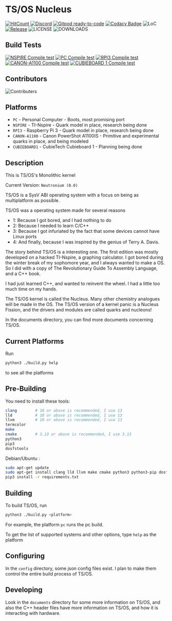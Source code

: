 # TS/OS Nucleus

[![HitCount](http://hits.dwyl.com/tsuki-superior/tsos-nucleus.svg)](http://hits.dwyl.com/tsuki-superior/tsos-nucleus)
[![Discord](https://badgen.net/badge/Discord/join/purple?icon=discord)](https://discord.gg/UgXJwS5rup)
[![Gitpod ready-to-code](https://img.shields.io/badge/Gitpod-ready--to--code-blue?logo=gitpod)](https://gitpod.io/#https://github.com/tsuki-superior/tsos-nucleus)
[![Codacy Badge](https://app.codacy.com/project/badge/Grade/e7822fe3509d493e818a56e7ec8d53d6)](https://www.codacy.com/gh/tsuki-superior/tsos-nucleus/dashboard?utm_source=github.com&utm_medium=referral&utm_content=tsuki-superior/tsos-nucleus&utm_campaign=Badge_Grade)
![LoC](https://raw.githubusercontent.com/tsuki-superior/tsos-nucleus/loc/badge.svg)
[![Release](https://badgen.net/github/release/tsuki-superior/tsos-nucleus)](https://github.com/tsuki-superior/tsos-nucleus/releases)
![LICENSE](https://img.shields.io/github/license/tsuki-superior/tsos-nucleus)
![DOWNLOADS](https://img.shields.io/github/downloads/tsuki-superior/tsos-nucleus/total)

## Build Tests

[![NSPIRE Compile test](https://github.com/tsuki-superior/tsos-nucleus/actions/workflows/compile-nspire.yml/badge.svg)](https://github.com/tsuki-superior/tsos-nucleus/actions/workflows/compile-nspire.yml)
[![PC Compile test](https://github.com/tsuki-superior/tsos-nucleus/actions/workflows/compile-pc.yml/badge.svg)](https://github.com/tsuki-superior/tsos-nucleus/actions/workflows/compile-pc.yml)
[![RPI3 Compile test](https://github.com/tsuki-superior/tsos-nucleus/actions/workflows/compile-rpi3.yml/badge.svg)](https://github.com/tsuki-superior/tsos-nucleus/actions/workflows/compile-rpi3.yml)
[![CANON-A1100 Compile test](https://github.com/tsuki-superior/tsos-nucleus/actions/workflows/compile-canon-a1100.yml/badge.svg)](https://github.com/tsuki-superior/tsos-nucleus/actions/workflows/compile-canon-a1100.yml)
[![CUBIEBOARD 1 Compile test](https://github.com/tsuki-superior/tsos-nucleus/actions/workflows/compile-cubieboard1.yml/badge.svg)](https://github.com/tsuki-superior/tsos-nucleus/actions/workflows/compile-cubieboard1.yml)

## Contributors

![Contributers](https://contrib.rocks/image?repo=tsuki-superior/tsos-nucleus)

## Platforms

- `PC` - Personal Computer - Boots, most promising port
- `NSPIRE` - TI-Nspire - Quark model in place, research being done
- `RPI3` - Raspberry Pi 3 - Quark model in place, research being done
- `CANON-A1100` - Canon PowerShot A1100IS - Primitive and experimental quarks in place, and being modeled
- `CUBIEBOARD1` - CubieTech Cubieboard 1 - Planning being done

## Description

This is TS/OS's Monolithic kernel

Current Version: `Neutronium (0.0)`

TS/OS is a SysV ABI operating system with a focus on being as multiplatform as possible.

TS/OS was a operating system made for several reasons

- 1: Because I got bored, and I had nothing to do
- 2: Because I needed to learn C/C++
- 3: Because I got infuriated by the fact that some devices cannot have Linux ports
- 4: And finally, because I was inspired by the genius of Terry A. Davis.

The story behind TS/OS is a interesting one. The first edition was mostly developed on a hacked TI-Nspire, a graphing calculator. I got bored during the winter break of my sophomore year, and I always wanted to make a OS. So I did with a copy of The Revolutionary Guide To Assembly Language, and a C++ book.

I had just learned C++, and wanted to reinvent the wheel. I had a little too much time on my hands.

The TS/OS kernel is called the Nucleus. Many other chemistry analogues will be made in the OS. The TS/OS version of a kernel panic is a Nucleus Fission, and the drivers and modules are called quarks and nucleons!

In the documents directory, you can find more documents concerning TS/OS.

## Current Platforms

Run

```sh
python3 ./build.py help
```

to see all the platforms

## Pre-Building

You need to install these tools:

```sh
clang        # 10 or above is recommended, I use 13
lld          # 10 or above is recommended, I use 13
llvm         # 10 or above is recommended, I use 13
termcolor
make
cmake        # 3.13 or above is recommended, I use 3.13
python3
pip3
dosfstools
```

Debian/Ubuntu :

```sh
sudo apt-get update
sudo apt-get install clang lld llvm make cmake python3 python3-pip dosfstools
pip3 install -r requirements.txt
```

## Building

To build TS/OS, run

```sh
python3 ./build.py <platform>
```

For example, the platform `pc` runs the pc build.

To get the list of supported systems and other options, type `help` as the platform

## Configuring

In the `config` directory, some json config files exist. I plan to make them control the entire build process of TS/OS.

## Developing

Look in the `documents` directory for some more information on TS/OS, and also the C++ header files have more information
on TS/OS, and how it is interacting with hardware.
